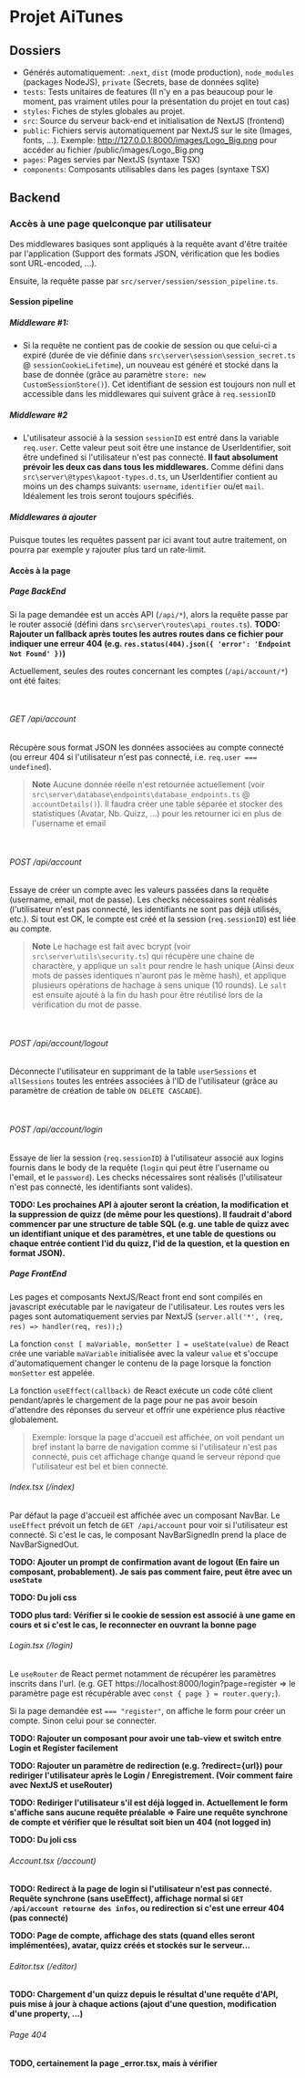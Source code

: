 # Projet AiTunes


## Dossiers

 - Générés automatiquement: ``.next``, ``dist`` (mode production), ``node_modules`` (packages NodeJS), ``private`` (Secrets, base de données sqlite)
 - ``tests``: Tests unitaires de features (Il n'y en a pas beaucoup pour le moment, pas vraiment utiles pour la présentation du projet en tout cas)
 - ``styles``: Fiches de styles globales au projet. 
 - ``src``: Source du serveur back-end et initialisation de NextJS (frontend)
 - ``public``: Fichiers servis automatiquement par NextJS sur le site (Images, fonts, ...). Exemple: http://127.0.0.1:8000/images/Logo_Big.png pour accéder au fichier /public/images/Logo_Big.png
 - ``pages``: Pages servies par NextJS (syntaxe TSX)
 - ``components``: Composants utilisables dans les pages (syntaxe TSX)


## Backend

### Accès à une page quelconque par utilisateur

Des middlewares basiques sont appliqués à la requête avant d'être traitée par l'application (Support des formats JSON, vérification que les bodies sont URL-encoded, ...).

Ensuite, la requête passe par ``src/server/session/session_pipeline.ts``. 

#### Session pipeline
##### Middleware #1:
 - Si la requête ne contient pas de cookie de session ou que celui-ci a expiré (durée de vie définie dans ``src\server\session\session_secret.ts`` @ ``sessionCookieLifetime``), un nouveau est généré et stocké dans la base de donnée (grâce au paramètre ``store: new CustomSessionStore()``). Cet identifiant de session est toujours non null et accessible dans les middlewares qui suivent grâce à ``req.sessionID``

##### Middleware #2
 - L'utilisateur associé à la session ``sessionID`` est entré dans la variable ``req.user``. Cette valeur peut soit être une instance de UserIdentifier, soit être undefined si l'utilisateur n'est pas connecté. **Il faut absolument prévoir les deux cas dans tous les middlewares.** Comme défini dans ``src\server\@types\kapoot-types.d.ts``, un UserIdentifier contient au moins un des champs suivants: ``username``, ``identifier`` ou/et ``mail``. Idéalement les trois seront toujours spécifiés.

 ##### Middlewares à ajouter
 Puisque toutes les requêtes passent par ici avant tout autre traitement, on pourra par exemple y rajouter plus tard un rate-limit.


#### Accès à la page


##### Page BackEnd
Si la page demandée est un accès API (``/api/*``), alors la requête passe par le router associé (défini dans ``src\server\routes\api_routes.ts``). **TODO: Rajouter un fallback après toutes les autres routes dans ce fichier pour indiquer une erreur 404 (e.g. ``res.status(404).json({ 'error': 'Endpoint Not Found' })``)**

Actuellement, seules des routes concernant les comptes (``/api/account/*``) ont été faites:

<br>

###### GET /api/account
Récupère sous format JSON les données associées au compte connecté (ou erreur 404 si l'utilisateur n'est pas connecté, i.e. ``req.user === undefined``).

> **Note**
> Aucune donnée réelle n'est retournée actuellement (voir ``src\server\database\endpoints\database_endpoints.ts`` @ ``accountDetails()``). Il faudra créer une table séparée et stocker des statistiques (Avatar, Nb. Quizz, ...) pour les retourner ici en plus de l'username et email

<br>

###### POST /api/account
Essaye de créer un compte avec les valeurs passées dans la requête (username, email, mot de passe). Les checks nécessaires sont réalisés (l'utilisateur n'est pas connecté, les identifiants ne sont pas déjà utilisés, etc.). Si tout est OK, le compte est créé et la session (``req.sessionID``) est liée au compte.

> **Note**
> Le hachage est fait avec bcrypt (voir ``src\server\utils\security.ts``) qui récupère une chaine de charactère, y applique un ``salt`` pour rendre le hash unique (Ainsi deux mots de passes identiques n'auront pas le même hash), et applique plusieurs opérations de hachage à sens unique (10 rounds). Le ``salt`` est ensuite ajouté à la fin du hash pour être réutilisé lors de la vérification du mot de passe.

<br>

###### POST /api/account/logout

Déconnecte l'utilisateur en supprimant de la table ``userSessions`` et ``allSessions`` toutes les entrées associées à l'ID de l'utilisateur (grâce au paramètre de création de table ``ON DELETE CASCADE``).

<br>

###### POST /api/account/login

Essaye de lier la session (``req.sessionID``) à l'utilisateur associé aux logins fournis dans le body de la requête (``login`` qui peut être l'username ou l'email, et le ``password``). Les checks nécessaires sont réalisés (l'utilisateur n'est pas connecté, les identifiants sont valides).


**TODO: Les prochaines API à ajouter seront la création, la modification et la suppression de quizz (de même pour les questions). Il faudrait d'abord commencer par une structure de table SQL (e.g. une table de quizz avec un identifiant unique et des paramètres, et une table de questions ou chaque entrée contient l'id du quizz, l'id de la question, et la question en format JSON).** 

##### Page FrontEnd

Les pages et composants NextJS/React front end sont compilés en javascript exécutable par le navigateur de l'utilisateur. Les routes vers les pages sont automatiquement servies par NextJS (`server.all('*', (req, res) => handler(req, res));`)

La fonction ``const [ maVariable, monSetter ] = useState(value)`` de React crée une variable ``maVariable`` initialisée avec la valeur ``value`` et s'occupe d'automatiquement changer le contenu de la page lorsque la fonction ``monSetter`` est appelée.

La fonction ``useEffect(callback)`` de React exécute un code côté client pendant/après le chargement de la page pour ne pas avoir besoin d'attendre des réponses du serveur et offrir une expérience plus réactive globalement. 
> Exemple: lorsque la page d'accueil est affichée, on voit pendant un bref instant la barre de navigation comme si l'utilisateur n'est pas connecté, puis cet affichage change quand le serveur répond que l'utilisateur est bel et bien connecté.

###### Index.tsx (/index)

Par défaut la page d'accueil est affichée avec un composant NavBar. Le ``useEffect`` prévoit un fetch de ``GET /api/account`` pour voir si l'utilisateur est connecté. Si c'est le cas, le composant NavBarSignedIn prend la place de NavBarSignedOut.


**TODO: Ajouter un prompt de confirmation avant de logout (En faire un composant, probablement). Je sais pas comment faire, peut être avec un ``useState``**

**TODO: Du joli css**

**TODO plus tard: Vérifier si le cookie de session est associé à une game en cours et si c'est le cas, le reconnecter en ouvrant la bonne page**

###### Login.tsx (/login)

Le ``useRouter`` de React permet notamment de récupérer les paramètres inscrits dans l'url. (e.g. GET https://localhost:8000/login?page=register => le paramètre page est récupérable avec ``const { page } = router.query;``).

Si la page demandée est ``=== "register"``, on affiche le form pour créer un compte. Sinon celui pour se connecter. 

**TODO: Rajouter un composant pour avoir une tab-view et switch entre Login et Register facilement**

**TODO: Rajouter un paramètre de redirection (e.g. ?redirect={url}) pour rediriger l'utilisateur après le Login / Enregistrement. (Voir comment faire avec NextJS et useRouter)**

**TODO: Rediriger l'utilisateur s'il est déjà logged in. Actuellement le form s'affiche sans aucune requête préalable => Faire une requête synchrone de compte et vérifier que le résultat soit bien un 404 (not logged in)**

**TODO: Du joli css**

###### Account.tsx (/account)

**TODO: Redirect à la page de login si l'utilisateur n'est pas connecté. Requête synchrone (sans useEffect), affichage normal si ``GET /api/account retourne des infos``, ou redirection si c'est une erreur 404 (pas connecté)**

**TODO: Page de compte, affichage des stats (quand elles seront implémentées), avatar, quizz créés et stockés sur le serveur...**

###### Editor.tsx (/editor)

**TODO: Chargement d'un quizz depuis le résultat d'une requête d'API, puis mise à jour à chaque actions (ajout d'une question, modification d'une property, ...)**

###### Page 404

**TODO, certainement la page _error.tsx, mais à vérifier**

